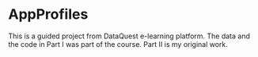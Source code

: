 # AppProfiles
This is a guided project from DataQuest e-learning platform. The data and the code in Part I was part of the course. Part II is my original work.
